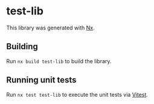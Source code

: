 # test-lib

This library was generated with [Nx](https://nx.dev).

## Building

Run `nx build test-lib` to build the library.

## Running unit tests

Run `nx test test-lib` to execute the unit tests via [Vitest](https://vitest.dev/).
